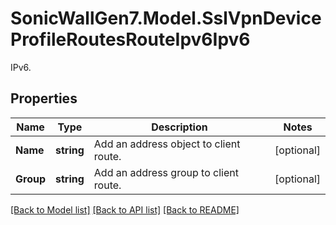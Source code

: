 # SonicWallGen7.Model.SslVpnDeviceProfileRoutesRouteIpv6Ipv6
IPv6.

## Properties

Name | Type | Description | Notes
------------ | ------------- | ------------- | -------------
**Name** | **string** | Add an address object to client route. | [optional] 
**Group** | **string** | Add an address group to client route. | [optional] 

[[Back to Model list]](../README.md#documentation-for-models) [[Back to API list]](../README.md#documentation-for-api-endpoints) [[Back to README]](../README.md)

